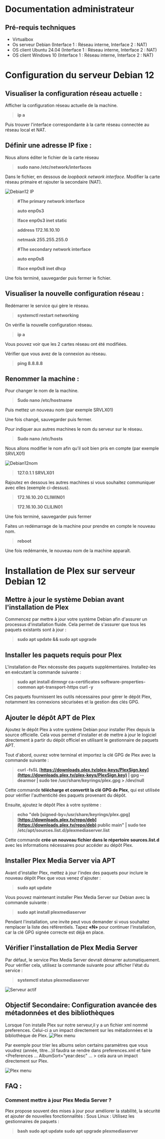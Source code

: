 # Documentation administrateur

## Pré-requis techniques
- Virtualbox
- Os serveur Debian (Interface 1 : Réseau interne, Interface 2 : NAT)
- OS client Ubuntu 24.04 (Interface 1 : Réseau interne, Interface 2 : NAT)
- OS client Windows 10 (Interface 1 : Réseau interne, Interface 2 : NAT)

# Configuration du serveur Debian 12

## Visualiser la configuration réseau actuelle :

Afficher la configuration réseau actuelle de la machine.
> **ip a**
  
Puis trouver l'interface correspondante à la carte réseau connectée au réseau local et NAT. 

## Définir une adresse IP fixe :
Nous allons éditer le fichier de la carte réseau
> **sudo nano /etc/network/interfaces**
  
Dans le fichier, en dessous de  *loopback network interface*. Modifier la carte réseau primaire et rajouter la secondaire (NAT).

![Debian12 IP](IMAGES/Image1Debian12.png)

> **#The primary network interface**

> **auto enp0s3**

> **Iface enp0s3 inet static**
	
 > **address 172.16.10.10**
	
 > **netmask 255.255.255.0**

> **#The secondary network interface**

> **auto enp0s8**

> **Iface enp0s8 inet dhcp**

Une fois terminé, sauvegarder puis fermer le fichier.

## Visualiser la nouvelle configuration réseau :

Redémarrer le service qui gère le réseau.
> **systemctl restart networking**

On vérifie la nouvelle configuration réseau.
> **ip a**
  
Vous pouvez voir que les 2 cartes réseau ont été modifiées.

Vérifier que vous avez de la connexion au réseau.
> **ping 8.8.8.8**

## Renommer la machine :

Pour changer le nom de la machine.
> **Sudo nano /etc/hostname**
  
Puis mettez un nouveau nom (par exemple SRVLX01)

Une fois changé, sauvegarder puis fermer.

Pour indiquer aux autres machines le nom du serveur sur le réseau.
> **Sudo nano /etc/hosts**
  
Nous allons modifier le nom afin qu’il soit bien pris en compte (par exemple SRVLX01)

![Debian12nom](IMAGES/Image2Debian12.png)

> **127.0.1.1	SRVLX01**

Rajoutez en dessous les autres machines si vous souhaitez communiquer avec elles (exemple ci-dessus).
> **172.16.10.20	 CLIWIN01**

> **172.16.10.30	 CLILIN01**
  
Une fois terminé, sauvegarder puis fermer

Faites un redémarrage de la machine pour prendre en compte le nouveau nom.
> **reboot**
  
Une fois redémarrée, le nouveau nom de la machine apparaît.

# **Installation de Plex sur serveur Debian 12**
 
## **Mettre à jour le système Debian avant l'installation de Plex**
 
Commencez par mettre à jour votre système Debian afin d'assurer un processus d'installation fluide. Cela permet de s'assurer que tous les paquets existants sont à jour :
 
> **sudo apt update && sudo apt upgrade**
 
## **Installer les paquets requis pour Plex**
 
L'installation de Plex nécessite des paquets supplémentaires. Installez-les en exécutant la commande suivante :
 
> **sudo apt install dirmngr ca-certificates software-properties-common apt-transport-https curl -y**
 
Ces paquets fournissent les outils nécessaires pour gérer le dépôt Plex, notamment les connexions sécurisées et la gestion des clés GPG.
 
## **Ajouter le dépôt APT de Plex**
 
Ajoutez le dépôt Plex à votre système Debian pour installer Plex depuis la source officielle. Cela vous permet d'installer et de mettre à jour le logiciel directement à partir du dépôt officiel en utilisant le gestionnaire de paquets APT.
 
Tout d'abord, ouvrez votre terminal et importez la clé GPG de Plex avec la commande suivante :
 
> **curl -fsSL [https://downloads.plex.tv/plex-keys/PlexSign.key](https://downloads.plex.tv/plex-keys/PlexSign.key) | gpg --dearmor | sudo tee /usr/share/keyrings/plex.gpg > /dev/null**
 
Cette commande **télécharge et convertit la clé GPG de Plex**, qui est utilisée pour vérifier l'authenticité des paquets provenant du dépôt.
 
Ensuite, ajoutez le dépôt Plex à votre système :
 
> **echo "deb [signed-by=/usr/share/keyrings/plex.gpg] [https://downloads.plex.tv/repo/deb](https://downloads.plex.tv/repo/deb) public main" | sudo tee /etc/apt/sources.list.d/plexmediaserver.list**
 
Cette commande **crée un nouveau fichier dans le répertoire sources.list.d** avec les informations nécessaires pour accéder au dépôt Plex.
 
## **Installer Plex Media Server via APT**
 
Avant d'installer Plex, mettez à jour l'index des paquets pour inclure le nouveau dépôt Plex que vous venez d'ajouter :
 
> **sudo apt update**
 
Vous pouvez maintenant installer Plex Media Server sur Debian avec la commande suivante :
 
> **sudo apt install plexmediaserver**
 
Pendant l'installation, une invite peut vous demander si vous souhaitez remplacer la liste des référentiels. Tapez **«N»** pour continuer l'installation, car la clé GPG signée correcte est déjà en place.
 
## **Vérifier l'installation de Plex Media Server**
 
Par défaut, le service Plex Media Server devrait démarrer automatiquement. Pour vérifier cela, utilisez la commande suivante pour afficher l'état du service :
 
> **systemctl status plexmediaserver**


![Serveur actif](./IMAGES/serverOk.png)

## **Objectif Secondaire: Configuration avancée des métadonnées et des bibliothèques**

Lorsque l'on installe Plex sur notre serveur,il y a un fichier xml nommé preferences. Celui-ci a un impact directement sur les métadonnées et la bibliothèque de Plex.
![Plex menu](IMAGES/IMG_9221.jpeg)

Par exemple pour trier les albums selon certains paramètres que vous voudrez (année, titre...)il faudra se rendre dans preferences.xml et faire  <Preferences ... AlbumSort="year:desc" ... > cela aura un impact directement sur Plex.

![Plex menu](IMAGES/IMG_9222.jpeg)


## FAQ :

### Comment mettre à jour Plex Media Server ?
Plex propose souvent des mises à jour pour améliorer la stabilité, la sécurité et ajouter de nouvelles fonctionnalités :
Sous Linux : Utilisez les gestionnaires de paquets :
> **bash**
> **sudo apt update**
> **sudo apt upgrade plexmediaserver**



